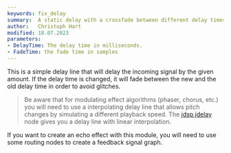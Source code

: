 ```yaml
---
keywords: fix_delay
summary:  A static delay with a crossfade between different delay times
author:   Christoph Hart
modified: 18.07.2023
parameters:
- DelayTime: The delay time in milliseconds.
- FadeTime: the fade time in samples
---
```

  
This is a simple delay line that will delay the incoming signal by the given amount. If the delay time is changed, it will fade between the new and the old delay time in order to avoid glitches.

> Be aware that for modulating effect algorithms (phaser, chorus, etc.) you will need to use a interpolating delay line that allows pitch changes by simulating a different playback speed. The [jdsp.jdelay](/scriptnode/list/jdsp/jdelay) node gives you a delay line with linear interpolation.

If you want to create an echo effect with this module, you will need to use some routing nodes to create a feedback signal graph.